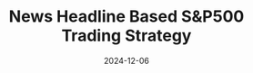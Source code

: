 ---
title: News Headline Based S&P500 Trading Strategy
weight: 50
summary: Used a custom transformer model and news headlines from various sources to make a trading strategy on S&P500. Back test results got 10% profit within 6 month.
tags:
  - Algorithmic Trading
  - Transformer
  - Sentiment Analysis
date: '2024-12-06'

# Optional external URL for project (replaces project detail page).
external_link: 'https://aaron3963.github.io/CSE_151A_Project/'

image:
  caption: Return of our portfolio compared with default
  focal_point: Smart

links:
  # - icon: twitter
  #   icon_pack: fab
  #   name: Follow
  #   url: https://twitter.com/georgecushen
url_code: 'https://github.com/Aaron3963/CSE_151A_Project'
# url_pdf: 
# url_slides:
# url_video: 
# Slides (optional).
#   Associate this project with Markdown slides.
#   Simply enter your slide deck's filename without extension.
#   E.g. `slides = "example-slides"` references `content/slides/example-slides.md`.
#   Otherwise, set `slides = ""`.
# slides: example
---